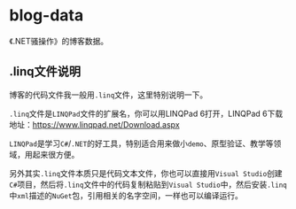 # blog-data
《.NET骚操作》的博客数据。

## .linq文件说明
博客的代码文件我一般用`.linq`文件，这里特别说明一下。

`.linq`文件是`LINQPad`文件的扩展名，你可以用LINQPad 6打开，LINQPad 6下载地址：https://www.linqpad.net/Download.aspx

`LINQPad`是学习`C#`/`.NET`的好工具，特别适合用来做小`demo`、原型验证、教学等领域，用起来很方便。

另外其实`.linq`文件本质只是代码文本文件，你也可以直接用`Visual Studio`创建`C#`项目，然后将`.linq`文件中的代码复制粘贴到`Visual Studio`中，然后安装`.linq`中`xml`描述的`NuGet`包，引用相关的名字空间，一样也可以编译运行。
